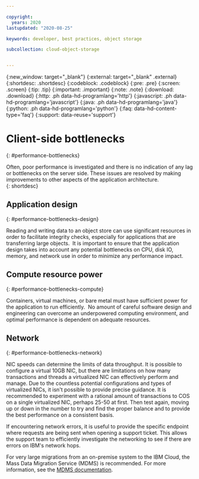 ```yaml
---

copyright:
  years: 2020
lastupdated: "2020-08-25"

keywords: developer, best practices, object storage

subcollection: cloud-object-storage


---
```

{:new_window: target="_blank"}
{:external: target="_blank" .external}
{:shortdesc: .shortdesc}
{:codeblock: .codeblock}
{:pre: .pre}
{:screen: .screen}
{:tip: .tip}
{:important: .important}
{:note: .note}
{:download: .download} 
{:http: .ph data-hd-programlang='http'} 
{:javascript: .ph data-hd-programlang='javascript'} 
{:java: .ph data-hd-programlang='java'} 
{:python: .ph data-hd-programlang='python'}
{:faq: data-hd-content-type='faq'}
{:support: data-reuse='support'}

# Client-side bottlenecks
{: #performance-bottlenecks}

Often, poor performance is investigated and there is no indication of any lag or bottlenecks on the server side. These issues are resolved by making improvements to other aspects of the application architecture.  
{: shortdesc}

## Application design
{: #performance-bottlenecks-design}

Reading and writing data to an object store can use significant resources in order to facilitate integrity checks, especially for applications that are transferring large objects.  It is important to ensure that the application design takes into account any potential bottlenecks on CPU, disk IO, memory, and network use in order to minimize any performance impact.

## Compute resource power
{: #performance-bottlenecks-compute}

Containers, virtual machines, or bare metal must have sufficient power for the application to run efficiently.  No amount of careful software design and engineering can overcome an underpowered computing environment, and optimal performance is dependent on adequate resources.  

## Network
{: #performance-bottlenecks-network}

NIC speeds can determine the limits of data throughput. It is possible to configure a virtual 10GB NIC, but there are limitations on how many transactions and threads a virtualized NIC can effectively perform and manage. Due to the countless potential configurations and types of virtualized NICs, it isn't possible to provide precise guidance. It is recommended to experiment with a rational amount of transactions to COS on a single virtualized NIC, perhaps 25-50 at first. Then test again, moving up or down in the number to try and find the proper balance and to provide the best performance on a consistent basis.

If encountering network errors, it is useful to provide the specific endpoint where requests are being sent when opening a support ticket. This allows the support team to efficiently investigate the networking to see if there are errors on IBM's network hops.

For very large migrations from an on-premise system to the IBM Cloud, the Mass Data Migration Service (MDMS) is recommended. For more information, see the [MDMS documentation](/docs/mass-data-migration?topic=mass-data-migration-getting-started-tutorial).